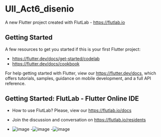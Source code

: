 # UII_Act6_disenio

A new Flutter project created with FlutLab - https://flutlab.io

## Getting Started

A few resources to get you started if this is your first Flutter project:

- https://flutter.dev/docs/get-started/codelab
- https://flutter.dev/docs/cookbook

For help getting started with Flutter, view our
https://flutter.dev/docs, which offers tutorials,
samples, guidance on mobile development, and a full API reference.

## Getting Started: FlutLab - Flutter Online IDE

- How to use FlutLab? Please, view our https://flutlab.io/docs
- Join the discussion and conversation on https://flutlab.io/residents

- ![image](https://github.com/MartinezI128/UII_Act6_disenio/assets/147106433/872962b4-7ced-4720-aea7-bf5d0beea319)
-![image](https://github.com/MartinezI128/UII_Act6_disenio/assets/147106433/964e13a4-b317-46eb-9800-70564043687f)
-![image](https://github.com/MartinezI128/UII_Act6_disenio/assets/147106433/aa26c47a-e961-4a29-b9cb-4770ffcbbe42)
